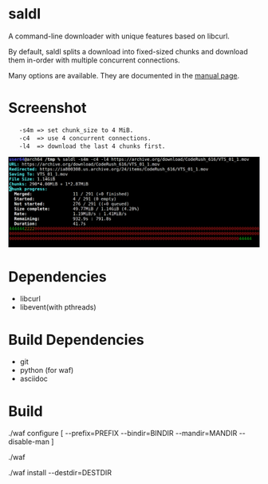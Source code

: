 # saldl

A command-line downloader with unique features based on libcurl.

By default, saldl splits a download into fixed-sized chunks and download
them in-order with multiple concurrent connections.

Many options are available. They are documented in the [manual page](https://saldl.github.io/saldl.1.html).

# Screenshot

```
   -s4m => set chunk_size to 4 MiB.
   -c4  => use 4 concurrent connections.
   -l4  => download the last 4 chunks first.
```

![saldl screenshot](https://raw.githubusercontent.com/saldl/misc/master/saldl.png)

# Dependencies

* libcurl
* libevent(with pthreads)

# Build Dependencies

* git
* python (for waf)
* asciidoc

# Build

./waf configure [ --prefix=PREFIX --bindir=BINDIR --mandir=MANDIR  --disable-man ]

./waf

./waf install --destdir=DESTDIR
